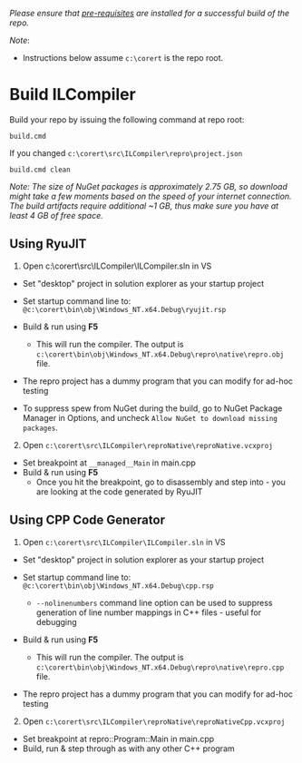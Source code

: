 _Please ensure that [pre-requisites](prerequisites-for-building.md) are installed for a successful build of the repo._

_Note_:

* Instructions below assume `c:\corert` is the repo root.

# Build ILCompiler #

Build your repo by issuing the following command at repo root:

```
build.cmd
```

If you changed `c:\corert\src\ILCompiler\repro\project.json`

```
build.cmd clean
```

_Note: The size of NuGet packages is approximately 2.75 GB, so download might take a few moments based on the speed of your internet connection. The build artifacts require additional ~1 GB, thus make sure you have at least 4 GB of free space._

## Using RyuJIT ##

1. Open c:\corert\src\ILCompiler\ILCompiler.sln in VS

  - Set "desktop" project in solution explorer as your startup project

  - Set startup command line to:
`@c:\corert\bin\obj\Windows_NT.x64.Debug\ryujit.rsp`

  - Build & run using **F5**
    - This will run the compiler. The output is `c:\corert\bin\obj\Windows_NT.x64.Debug\repro\native\repro.obj` file.

  - The repro project has a dummy program that you can modify for ad-hoc testing

  - To suppress spew from NuGet during the build, go to NuGet Package Manager in Options, and uncheck `Allow NuGet to download missing packages`.

2. Open `c:\corert\src\ILCompiler\reproNative\reproNative.vcxproj`

  - Set breakpoint at ```__managed__Main``` in main.cpp
  - Build & run using **F5**
    - Once you hit the breakpoint, go to disassembly and step into - you are looking at the code generated by RyuJIT


## Using CPP Code Generator ##

1. Open `c:\corert\src\ILCompiler\ILCompiler.sln` in VS

  - Set "desktop" project in solution explorer as your startup project

  - Set startup command line to:
`@c:\corert\bin\obj\Windows_NT.x64.Debug\cpp.rsp`

    - `--nolinenumbers` command line option can be used to suppress generation of line number mappings in C++ files - useful for debugging

  - Build & run using **F5**
    - This will run the compiler. The output is `c:\corert\bin\obj\Windows_NT.x64.Debug\repro\native\repro.cpp` file.

  - The repro project has a dummy program that you can modify for ad-hoc testing

2. Open `c:\corert\src\ILCompiler\reproNative\reproNativeCpp.vcxproj`

  - Set breakpoint at repro::Program::Main in main.cpp
  - Build, run & step through as with any other C++ program

